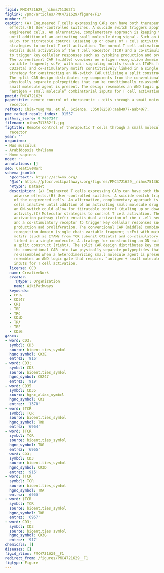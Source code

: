 ```yaml
---
figid: PMC4721629__nihms751362f1
figlink: /pmc/articles/PMC4721629/figure/F1/
number: F1
caption: (A) Engineered T cells expressing CARs can have both therapeutic and adverse
  effects.(B) User-controlled switches. A suicide switch triggers apoptosis of the
  engineered cells. An alternative, complementary approach is keeping the cells inactive
  until addition of an activating small molecule drug signal. Such an ON-switch could
  allow for titratable control (dialing up or down) of T cell activity.(C) Molecular
  strategies to control T cell activation. The normal T cell activation pathway (left)
  entails dual activation of the T Cell Receptor (TCR) and a co-stimulatory receptor
  to trigger key cellular responses such as cytokine production and proliferation.
  The conventional CAR (middle) combines an antigen recognition domain (single chain
  variable fragment; scFv) with main signaling motifs (such as ITAMs from TCR subunit
  CD3zeta) and co-stimulatory motifs constitutively linked in a single molecule. A
  strategy for constructing an ON-switch CAR utilizing a split construct (right).
  The split CAR design distributes key components from the conventional CAR into two
  physically separate polypeptides that can be conditionally re-assembled when a heterodimerizing
  small molecule agent is present. The design resembles an AND logic gate that requires
  “antigen + small molecule” combinatorial inputs for T cell activation.
pmcid: PMC4721629
papertitle: Remote control of therapeutic T cells through a small molecule-gated chimeric
  receptor.
reftext: Chia-Yung Wu, et al. Science. ;350(6258):aab4077-aab4077.
pmc_ranked_result_index: '91557'
pathway_score: 0.7667247
filename: nihms751362f1.jpg
figtitle: Remote control of therapeutic T cells through a small molecule-gated chimeric
  receptor
year: ''
organisms:
- Mus musculus
- Arabidopsis thaliana
- Homo sapiens
ndex: ''
annotations: []
seo: CreativeWork
schema-jsonld:
  '@context': https://schema.org/
  '@id': https://pfocr.wikipathways.org/figures/PMC4721629__nihms751362f1.html
  '@type': Dataset
  description: (A) Engineered T cells expressing CARs can have both therapeutic and
    adverse effects.(B) User-controlled switches. A suicide switch triggers apoptosis
    of the engineered cells. An alternative, complementary approach is keeping the
    cells inactive until addition of an activating small molecule drug signal. Such
    an ON-switch could allow for titratable control (dialing up or down) of T cell
    activity.(C) Molecular strategies to control T cell activation. The normal T cell
    activation pathway (left) entails dual activation of the T Cell Receptor (TCR)
    and a co-stimulatory receptor to trigger key cellular responses such as cytokine
    production and proliferation. The conventional CAR (middle) combines an antigen
    recognition domain (single chain variable fragment; scFv) with main signaling
    motifs (such as ITAMs from TCR subunit CD3zeta) and co-stimulatory motifs constitutively
    linked in a single molecule. A strategy for constructing an ON-switch CAR utilizing
    a split construct (right). The split CAR design distributes key components from
    the conventional CAR into two physically separate polypeptides that can be conditionally
    re-assembled when a heterodimerizing small molecule agent is present. The design
    resembles an AND logic gate that requires “antigen + small molecule” combinatorial
    inputs for T cell activation.
  license: CC0
  name: CreativeWork
  creator:
    '@type': Organization
    name: WikiPathways
  keywords:
  - CD3E
  - CD247
  - CR1
  - TRD
  - TRG
  - CD3D
  - TRA
  - TRB
  - CD3G
genes:
- word: CD3;
  symbol: CD3
  source: bioentities_symbol
  hgnc_symbol: CD3E
  entrez: '916'
- word: CD3;
  symbol: CD3
  source: bioentities_symbol
  hgnc_symbol: CD247
  entrez: '919'
- word: CD35
  symbol: CD35
  source: hgnc_alias_symbol
  hgnc_symbol: CR1
  entrez: '1378'
- word: (TCŘ
  symbol: TCR
  source: bioentities_symbol
  hgnc_symbol: TRD
  entrez: '6964'
- word: (TCŘ
  symbol: TCR
  source: bioentities_symbol
  hgnc_symbol: TRG
  entrez: '6965'
- word: CD3;
  symbol: CD3
  source: bioentities_symbol
  hgnc_symbol: CD3D
  entrez: '915'
- word: (TCŘ
  symbol: TCR
  source: bioentities_symbol
  hgnc_symbol: TRA
  entrez: '6955'
- word: (TCŘ
  symbol: TCR
  source: bioentities_symbol
  hgnc_symbol: TRB
  entrez: '6957'
- word: CD3;
  symbol: CD3
  source: bioentities_symbol
  hgnc_symbol: CD3G
  entrez: '917'
chemicals: []
diseases: []
figid_alias: PMC4721629__F1
redirect_from: /figures/PMC4721629__F1
figtype: Figure
---
```

